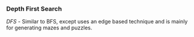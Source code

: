 ### **Depth First Search**
*DFS* - Similar to BFS, except uses an edge based technique and is mainly for generating mazes and puzzles. 
